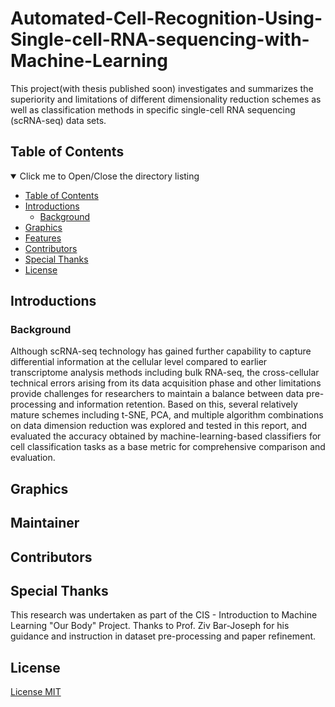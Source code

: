 # Automated-Cell-Recognition-Using-Single-cell-RNA-sequencing-with-Machine-Learning
This project(with thesis published soon) investigates and summarizes the superiority and limitations of different dimensionality reduction schemes as well as classification methods in specific single-cell RNA sequencing (scRNA-seq) data sets. 

## Table of Contents

<details open="open">
  <summary>Click me to Open/Close the directory listing</summary>

- [Table of Contents](#nav-1)
- [Introductions](#nav-2)
  - [Background](#nav-2-1)
- [Graphics](#nav-3)
- [Features](#nav-4)
- [Contributors](#nav-5)
- [Special Thanks](#nav-6)
- [License](#nav-7)

</details>

<span id="nav-3"></span>

## Introductions

<!-- Fill in the detailed introduction about your project here -->

<span id="nav-3-1"></span>

### Background

<!-- Fill in the project creation background here -->
Although scRNA-seq technology has gained further capability to capture differential information at the cellular level compared to earlier transcriptome analysis methods including bulk RNA-seq, the cross-cellular technical errors arising from its data acquisition phase and other limitations provide challenges for researchers to maintain a balance between data pre-processing and information retention. Based on this, several relatively mature schemes including t-SNE, PCA, and multiple algorithm combinations on data dimension reduction was explored and tested in this report, and evaluated the accuracy obtained by machine-learning-based classifiers for cell classification tasks as a base metric for comprehensive comparison and evaluation.
<span id="nav-4"></span>

## Graphics

<!-- Place the demo of your project here, which can be a specific visit address, picture screenshot, Gif or video, etc. -->

<span id="nav-5"></span>

## Maintainer

<!-- Fill in the relevant information of the project author here -->

<span id="nav-9"></span>

## Contributors

<!-- Fill in the list of contributors to the project here, usually a list, of course, you can also use pictures instead. -->

<span id="nav-10"></span>

## Special Thanks

<!-- Fill in the list of special thanks here, which can be anything or a person. -->
This research was undertaken as part of the CIS - Introduction to Machine Learning "Our Body" Project. Thanks to Prof. Ziv Bar-Joseph for his guidance and instruction in dataset pre-processing and paper refinement.
<span id="nav-15"></span>

## License

[License MIT](LICENSE)
